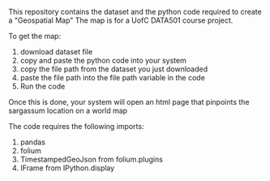 This repository contains the dataset and the python code required to create a "Geospatial Map"
The map is for a UofC DATA501 course project.

To get the map:
1) download dataset file
2) copy and paste the python code into your system
3) copy the file path from the dataset you just downloaded
4) paste the file path into the file path variable in the code
5) Run the code

Once this is done, your system will open an html page that pinpoints the sargassum location on a world map

The code requires the following imports:
1) pandas
2) folium
3) TimestampedGeoJson from folium.plugins
4) IFrame from IPython.display
